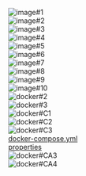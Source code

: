 ![image#1](figures/image1.JPG)
<br>
![image#2](figures/image2.JPG)
<br>
![image#3](figures/image3.JPG)
<br>
![image#4](figures/image4.JPG)
<br>
![image#5](figures/image5.JPG)
<br>
![image#6](figures/image6.JPG)
<br>
![image#7](figures/image7.JPG)
<br>
![image#8](figures/image8fixedCoordinates.JPG)
<br>
![image#9](figures/image9fixedtravis.JPG)
<br>
![image#10](figures/image10fixedgit.JPG)
<br>
![docker#2](figures/docker2.JPG)
<br>
![docker#3](figures/docker3.JPG)
<br>
![docker#C1](figures/dockerC1.JPG)
<br>
![docker#C2](figures/dockerC2.JPG)
<br>
![docker#C3](figures/dockerC3.JPG)
<br>
[docker-compose.yml](https://github.com/alexDev-92/spring-petclinic/blob/master/docker-compose.yml)
<br>
[properties](https://github.com/alexDev-92/spring-petclinic/blob/master/src/main/resources/application-mysql.properties)
<br>
![docker#CA3](figures/dockerCA3.JPG)
<br>
![docker#CA4](figures/dockerCA4.JPG)
